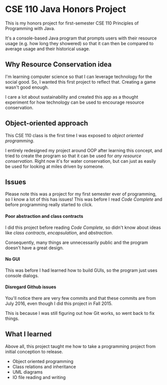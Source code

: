 # CSE 110 Java Honors Project
This is my honors project for first-semester CSE 110 Principles of Programming with Java.

It's a console-based Java program that prompts users with their resource usage (e.g. how long they showered) so that it can then be compared to average usage and their historical usage.

## Why Resource Conservation idea
I'm learning computer science so that I can leverage technology for the social good. So, I wanted this first project to reflect that. Creating a game wasn't good enough.

I care a lot about sustainability and created this app as a thought experiment for how technology can be used to encourage resource conservation.

## Object-oriented approach
This CSE 110 class is the first time I was exposed to *object oriented programming*.

I entirely redesigned my project around OOP after learning this concept, and tried to create the program so that it can be used for *any resource conservation*. Right now it's for water conservation, but can just as easily be used for looking at miles driven by someone.

## Issues
Please note this was a project for my first semester ever of programming, so I know a lot of this has issues! This was before I read *Code Complete* and before programming really started to click.

#### Poor abstraction and class contracts
I did this project before reading *Code Complete*, so didn't know about ideas like *class contracts*, *encapsulation*, and *abstraction*.

Consequently, many things are unnecessarily public and the program doesn't have a great design.

#### No GUI
This was before I had learned how to build GUIs, so the program just uses console dialogs.

#### Disregard Github issues
You'll notice there are very few commits and that these commits are from July 2016, even though I did this project in Fall 2015.

This is because I was still figuring out how Git works, so went back to fix things.

## What I learned
Above all, this project taught me how to take a programming project from initial conception to release.
* Object oriented programming
* Class relations and inheritance
* UML diagrams
* IO file reading and writing
